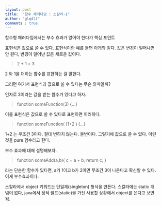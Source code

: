 ```yaml
---
layout: post
title:  "함수 패러다임 : 스칼라-1"
author: "glqdlt"
comments : true
---
```




함수형 패러다임에서는 부수 효과가 없어야 한다가 핵심 포인트

표현식은 값으로 쓸 수 있다.
표현식이란 예를 들면 아래와 같다.
값은 변경이 일어나면 안 된다, 변경이 일어난 값은 새로운 값이다.

> 2 + 1 = 3

2 와 1을 더하는 함수를 표현하는 걸 말한다.

그러면 여기서 표현식과 값으로 쓸 수 있다는 무슨 의미일까?

인자로 3이라는 값을 받는 함수가 있다고 하자.

> function someFunction(3) {...}

이를 표현식은 값으로 쓸 수 있다로 표현하면 이러하다.

> function someFunction( (1+2 ) {...}

1+2 는 무조건 3이다. 절대 변하지 않는다. 불변이다. 그렇기에 값으로 쓸 수 있다. 이런 것을 pure 함수라고 한다.

부수 효과에 대해 설명해보자.

> function someAdd(a,b){ c = a + b; return c; }

라는 단순한 함수가 있다면, a가 1이고 b가 2이면 무조건 3이 나온다고 확신할 수 있다. 이게 부수효과이다.




스칼라에서 object 키워드는 단일체(singleton) 형식을 만든다.
스칼라에는 static 개념이 없다, java에서 정적 필드(static)을 가진 사용할 상황에서 object를 쓴다고 보면 됨.
